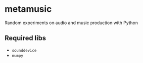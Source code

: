 # metamusic
Random experiments on audio and music production with Python

## Required libs
- `sounddevice`
- `numpy`
